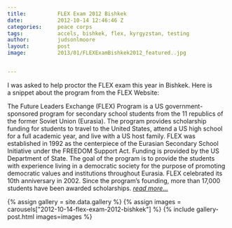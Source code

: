 ```yaml
---
title:			FLEX Exam 2012 Bishkek
date:			2012-10-14 12:46:46 Z
categories:		peace corps
tags:			accels, bishkek, flex, kyrgyzstan, testing
author:			judsonlmoore
layout:			post
image:			2013/01/FLEXExamBishkek2012_featured..jpg


---
```


I was asked to help proctor the FLEX exam this year in Bishkek. Here is a snippet about the program from the FLEX Website:

The Future Leaders Exchange (FLEX) Program is a US government-sponsored program for secondary school students from the 11 republics of the former Soviet Union (Eurasia). The program provides scholarship funding for students to travel to the United States, attend a US high school for a full academic year, and live with a US host family. FLEX was established in 1992 as the centerpiece of the Eurasian Secondary School Initiative under the FREEDOM Support Act. Funding is provided by the US Department of State. The goal of the program is to provide the students with experience living in a democratic society for the purpose of promoting democratic values and institutions throughout Eurasia. FLEX celebrated its 10th anniversary in 2002. Since the program’s founding, more than 17,000 students have been awarded scholarships. _[read more...](http://www.americancouncils.kg/flex.html)_

{% assign gallery = site.data.gallery %}
{% assign images = carousels["2012-10-14-flex-exam-2012-bishkek"] %}
{% include gallery-post.html images=images %}
